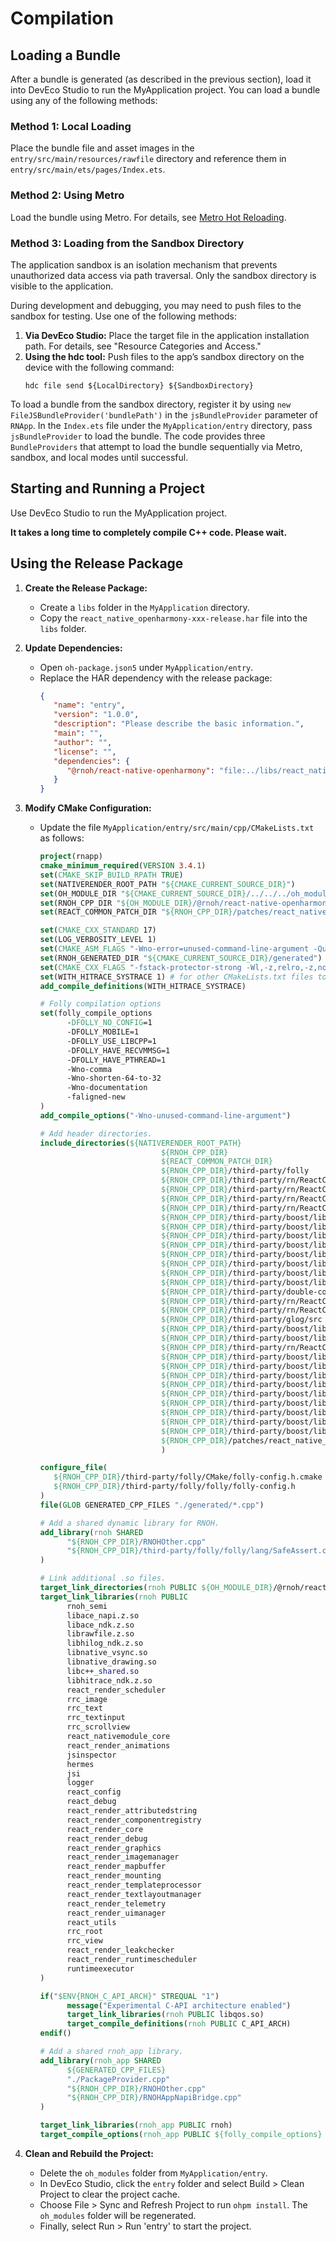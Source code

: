 # Compilation

## Loading a Bundle

After a bundle is generated (as described in the previous section), load it into DevEco Studio to run the MyApplication project. You can load a bundle using any of the following methods:

### Method 1: Local Loading

Place the bundle file and asset images in the `entry/src/main/resources/rawfile` directory and reference them in `entry/src/main/ets/pages/Index.ets`.

### Method 2: Using Metro

Load the bundle using Metro. For details, see [Metro Hot Reloading](#).

### Method 3: Loading from the Sandbox Directory

The application sandbox is an isolation mechanism that prevents unauthorized data access via path traversal. Only the sandbox directory is visible to the application.

During development and debugging, you may need to push files to the sandbox for testing. Use one of the following methods:

1. **Via DevEco Studio:** Place the target file in the application installation path. For details, see "Resource Categories and Access."
2. **Using the hdc tool:** Push files to the app’s sandbox directory on the device with the following command:
    ```
    hdc file send ${LocalDirectory} ${SandboxDirectory}
    ```

To load a bundle from the sandbox directory, register it by using `new FileJSBundleProvider('bundlePath')` in the `jsBundleProvider` parameter of `RNApp`. In the `Index.ets` file under the `MyApplication/entry` directory, pass `jsBundleProvider` to load the bundle. The code provides three `BundleProviders` that attempt to load the bundle sequentially via Metro, sandbox, and local modes until successful.

## Starting and Running a Project

Use DevEco Studio to run the MyApplication project.

**It takes a long time to completely compile C++ code. Please wait.**

## Using the Release Package

1. **Create the Release Package:**
    - Create a `libs` folder in the `MyApplication` directory.
    - Copy the `react_native_openharmony-xxx-release.har` file into the `libs` folder.

2. **Update Dependencies:**
    - Open `oh-package.json5` under `MyApplication/entry`.
    - Replace the HAR dependency with the release package:
      ```json
      {
         "name": "entry",
         "version": "1.0.0",
         "description": "Please describe the basic information.",
         "main": "",
         "author": "",
         "license": "",
         "dependencies": {
            "@rnoh/react-native-openharmony": "file:../libs/react_native_openharmony-xxx-release.har"
         }
      }
      ```

3. **Modify CMake Configuration:**
    - Update the file `MyApplication/entry/src/main/cpp/CMakeLists.txt` as follows:
      ```cmake
      project(rnapp)
      cmake_minimum_required(VERSION 3.4.1)
      set(CMAKE_SKIP_BUILD_RPATH TRUE)
      set(NATIVERENDER_ROOT_PATH "${CMAKE_CURRENT_SOURCE_DIR}")
      set(OH_MODULE_DIR "${CMAKE_CURRENT_SOURCE_DIR}/../../../oh_modules")
      set(RNOH_CPP_DIR "${OH_MODULE_DIR}/@rnoh/react-native-openharmony/src/main/include")
      set(REACT_COMMON_PATCH_DIR "${RNOH_CPP_DIR}/patches/react_native_core")

      set(CMAKE_CXX_STANDARD 17)
      set(LOG_VERBOSITY_LEVEL 1)
      set(CMAKE_ASM_FLAGS "-Wno-error=unused-command-line-argument -Qunused-arguments")
      set(RNOH_GENERATED_DIR "${CMAKE_CURRENT_SOURCE_DIR}/generated")
      set(CMAKE_CXX_FLAGS "-fstack-protector-strong -Wl,-z,relro,-z,now,-z,noexecstack -s -fPIE -pie -DNDEBUG")
      set(WITH_HITRACE_SYSTRACE 1) # for other CMakeLists.txt files to use
      add_compile_definitions(WITH_HITRACE_SYSTRACE)

      # Folly compilation options
      set(folly_compile_options
            -DFOLLY_NO_CONFIG=1
            -DFOLLY_MOBILE=1
            -DFOLLY_USE_LIBCPP=1
            -DFOLLY_HAVE_RECVMMSG=1
            -DFOLLY_HAVE_PTHREAD=1
            -Wno-comma
            -Wno-shorten-64-to-32
            -Wno-documentation
            -faligned-new
      )
      add_compile_options("-Wno-unused-command-line-argument")

      # Add header directories.
      include_directories(${NATIVERENDER_ROOT_PATH}
                                 ${RNOH_CPP_DIR}
                                 ${REACT_COMMON_PATCH_DIR}
                                 ${RNOH_CPP_DIR}/third-party/folly
                                 ${RNOH_CPP_DIR}/third-party/rn/ReactCommon
                                 ${RNOH_CPP_DIR}/third-party/rn/ReactCommon/react/nativemodule/core
                                 ${RNOH_CPP_DIR}/third-party/rn/ReactCommon/jsi
                                 ${RNOH_CPP_DIR}/third-party/rn/ReactCommon/callinvoker
                                 ${RNOH_CPP_DIR}/third-party/boost/libs/utility/include
                                 ${RNOH_CPP_DIR}/third-party/boost/libs/stacktrace/include
                                 ${RNOH_CPP_DIR}/third-party/boost/libs/predef/include
                                 ${RNOH_CPP_DIR}/third-party/boost/libs/array/include
                                 ${RNOH_CPP_DIR}/third-party/boost/libs/throw_exception/include
                                 ${RNOH_CPP_DIR}/third-party/boost/libs/config/include
                                 ${RNOH_CPP_DIR}/third-party/boost/libs/core/include
                                 ${RNOH_CPP_DIR}/third-party/boost/libs/preprocessor/include
                                 ${RNOH_CPP_DIR}/third-party/double-conversion
                                 ${RNOH_CPP_DIR}/third-party/rn/ReactCommon/react/renderer/graphics/platform/cxx
                                 ${RNOH_CPP_DIR}/third-party/rn/ReactCommon/runtimeexecutor
                                 ${RNOH_CPP_DIR}/third-party/glog/src
                                 ${RNOH_CPP_DIR}/third-party/boost/libs/mpl/include
                                 ${RNOH_CPP_DIR}/third-party/boost/libs/type_traits/include
                                 ${RNOH_CPP_DIR}/third-party/rn/ReactCommon/yoga
                                 ${RNOH_CPP_DIR}/third-party/boost/libs/intrusive/include
                                 ${RNOH_CPP_DIR}/third-party/boost/libs/assert/include
                                 ${RNOH_CPP_DIR}/third-party/boost/libs/move/include
                                 ${RNOH_CPP_DIR}/third-party/boost/libs/static_assert/include
                                 ${RNOH_CPP_DIR}/third-party/boost/libs/container_hash/include
                                 ${RNOH_CPP_DIR}/third-party/boost/libs/describe/include
                                 ${RNOH_CPP_DIR}/third-party/boost/libs/mp11/include
                                 ${RNOH_CPP_DIR}/third-party/boost/libs/iterator/include
                                 ${RNOH_CPP_DIR}/third-party/boost/libs/detail/include
                                 ${RNOH_CPP_DIR}/patches/react_native_core/react/renderer/textlayoutmanager/platform/harmony
                                 )

      configure_file(
         ${RNOH_CPP_DIR}/third-party/folly/CMake/folly-config.h.cmake
         ${RNOH_CPP_DIR}/third-party/folly/folly/folly-config.h
      )
      file(GLOB GENERATED_CPP_FILES "./generated/*.cpp")

      # Add a shared dynamic library for RNOH.
      add_library(rnoh SHARED
            "${RNOH_CPP_DIR}/RNOHOther.cpp"
            "${RNOH_CPP_DIR}/third-party/folly/folly/lang/SafeAssert.cpp"
      )

      # Link additional .so files.
      target_link_directories(rnoh PUBLIC ${OH_MODULE_DIR}/@rnoh/react-native-openharmony/libs/arm64-v8a)
      target_link_libraries(rnoh PUBLIC
            rnoh_semi
            libace_napi.z.so
            libace_ndk.z.so
            librawfile.z.so
            libhilog_ndk.z.so
            libnative_vsync.so
            libnative_drawing.so
            libc++_shared.so
            libhitrace_ndk.z.so
            react_render_scheduler
            rrc_image
            rrc_text
            rrc_textinput
            rrc_scrollview
            react_nativemodule_core
            react_render_animations
            jsinspector
            hermes
            jsi
            logger
            react_config
            react_debug
            react_render_attributedstring
            react_render_componentregistry
            react_render_core
            react_render_debug
            react_render_graphics
            react_render_imagemanager
            react_render_mapbuffer
            react_render_mounting
            react_render_templateprocessor
            react_render_textlayoutmanager
            react_render_telemetry
            react_render_uimanager
            react_utils
            rrc_root
            rrc_view
            react_render_leakchecker
            react_render_runtimescheduler
            runtimeexecutor
      )

      if("$ENV{RNOH_C_API_ARCH}" STREQUAL "1")
            message("Experimental C-API architecture enabled")
            target_link_libraries(rnoh PUBLIC libqos.so)
            target_compile_definitions(rnoh PUBLIC C_API_ARCH)
      endif()

      # Add a shared rnoh_app library.
      add_library(rnoh_app SHARED
            ${GENERATED_CPP_FILES}
            "./PackageProvider.cpp"
            "${RNOH_CPP_DIR}/RNOHOther.cpp"
            "${RNOH_CPP_DIR}/RNOHAppNapiBridge.cpp"
      )

      target_link_libraries(rnoh_app PUBLIC rnoh)
      target_compile_options(rnoh_app PUBLIC ${folly_compile_options} -DRAW_PROPS_ENABLED -std=c++17)
      ```

4. **Clean and Rebuild the Project:**
    - Delete the `oh_modules` folder from `MyApplication/entry`.
    - In DevEco Studio, click the `entry` folder and select Build > Clean Project to clear the project cache.
    - Choose File > Sync and Refresh Project to run `ohpm install`. The `oh_modules` folder will be regenerated.
    - Finally, select Run > Run 'entry' to start the project.
 